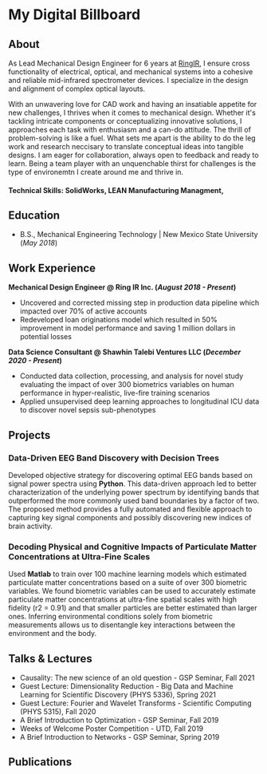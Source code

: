 # My Digital Billboard

## About
As Lead Mechanical Design Engineer for 6 years at [RingIR](https://ring-ir.com/), I ensure cross functionality of electrical, optical, and mechanical systems into a cohesive and reliable mid-infrared spectrometer devices. I specialize in the design and alignment of complex optical layouts.

With an unwavering love for CAD work and having an insatiable appetite for new challenges, I thrives when it comes to mechanical design. Whether it's tackling intricate components or conceptualizing innovative solutions, I approaches each task with enthusiasm and a can-do attitude. The thrill of problem-solving is like a fuel. What sets me apart is the ability to do the leg work and research neccisary to translate conceptual ideas into tangible designs. I am eager for collaboration, always open to feedback and ready to learn. Being a team player with an unquenchable thirst for challenges is the type of environemtn I create around me and thrive in. 

#### Technical Skills: SolidWorks, LEAN Manufacturing Managment, 

## Education			        		
- B.S., Mechanical Engineering Technology | New Mexico State University (_May 2018_)

## Work Experience
**Mechanical Design Engineer @ Ring IR Inc. (_August 2018 - Present_)**
- Uncovered and corrected missing step in production data pipeline which impacted over 70% of active accounts
- Redeveloped loan originations model which resulted in 50% improvement in model performance and saving 1 million dollars in potential losses

**Data Science Consultant @ Shawhin Talebi Ventures LLC (_December 2020 - Present_)**
- Conducted data collection, processing, and analysis for novel study evaluating the impact of over 300 biometrics variables on human performance in hyper-realistic, live-fire training scenarios
- Applied unsupervised deep learning approaches to longitudinal ICU data to discover novel sepsis sub-phenotypes

## Projects
### Data-Driven EEG Band Discovery with Decision Trees


Developed objective strategy for discovering optimal EEG bands based on signal power spectra using **Python**. This data-driven approach led to better characterization of the underlying power spectrum by identifying bands that outperformed the more commonly used band boundaries by a factor of two. The proposed method provides a fully automated and flexible approach to capturing key signal components and possibly discovering new indices of brain activity.



### Decoding Physical and Cognitive Impacts of Particulate Matter Concentrations at Ultra-Fine Scales


Used **Matlab** to train over 100 machine learning models which estimated particulate matter concentrations based on a suite of over 300 biometric variables. We found biometric variables can be used to accurately estimate particulate matter concentrations at ultra-fine spatial scales with high fidelity (r2 = 0.91) and that smaller particles are better estimated than larger ones. Inferring environmental conditions solely from biometric measurements allows us to disentangle key interactions between the environment and the body.



## Talks & Lectures
- Causality: The new science of an old question - GSP Seminar, Fall 2021
- Guest Lecture: Dimensionality Reduction - Big Data and Machine Learning for Scientific Discovery (PHYS 5336), Spring 2021
- Guest Lecture: Fourier and Wavelet Transforms - Scientific Computing (PHYS 5315), Fall 2020
- A Brief Introduction to Optimization - GSP Seminar, Fall 2019
- Weeks of Welcome Poster Competition - UTD, Fall 2019
- A Brief Introduction to Networks - GSP Seminar, Spring 2019



## Publications

